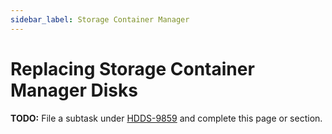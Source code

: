 ```yaml
---
sidebar_label: Storage Container Manager
---
```


# Replacing Storage Container Manager Disks

**TODO:** File a subtask under [HDDS-9859](https://issues.apache.org/jira/browse/HDDS-9859) and complete this page or section.
